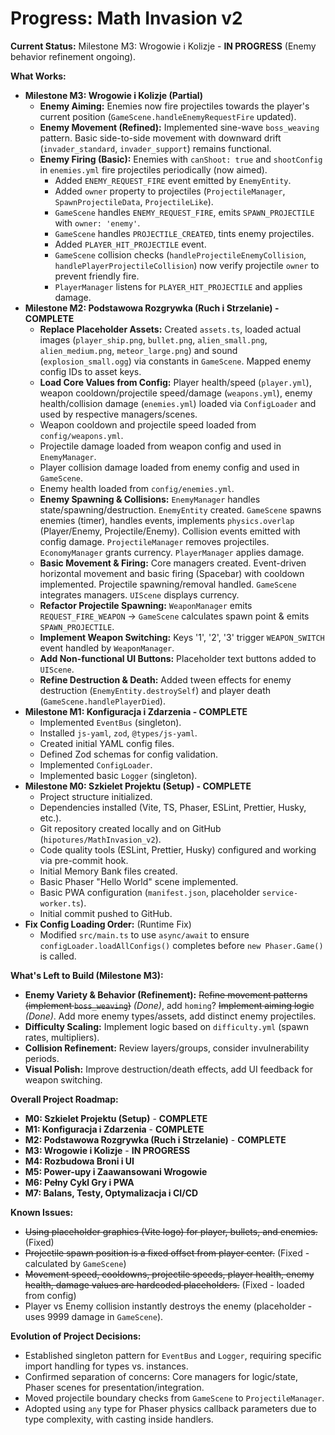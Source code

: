 # Progress: Math Invasion v2

**Current Status:** Milestone M3: Wrogowie i Kolizje - **IN PROGRESS** (Enemy behavior refinement ongoing).

**What Works:**
*   **Milestone M3: Wrogowie i Kolizje (Partial)**
    *   **Enemy Aiming:** Enemies now fire projectiles towards the player's current position (`GameScene.handleEnemyRequestFire` updated).
    *   **Enemy Movement (Refined):** Implemented sine-wave `boss_weaving` pattern. Basic side-to-side movement with downward drift (`invader_standard`, `invader_support`) remains functional.
    *   **Enemy Firing (Basic):** Enemies with `canShoot: true` and `shootConfig` in `enemies.yml` fire projectiles periodically (now aimed).
        *   Added `ENEMY_REQUEST_FIRE` event emitted by `EnemyEntity`.
        *   Added `owner` property to projectiles (`ProjectileManager`, `SpawnProjectileData`, `ProjectileLike`).
        *   `GameScene` handles `ENEMY_REQUEST_FIRE`, emits `SPAWN_PROJECTILE` with `owner: 'enemy'`.
        *   `GameScene` handles `PROJECTILE_CREATED`, tints enemy projectiles.
        *   Added `PLAYER_HIT_PROJECTILE` event.
        *   `GameScene` collision checks (`handleProjectileEnemyCollision`, `handlePlayerProjectileCollision`) now verify projectile `owner` to prevent friendly fire.
        *   `PlayerManager` listens for `PLAYER_HIT_PROJECTILE` and applies damage.
*   **Milestone M2: Podstawowa Rozgrywka (Ruch i Strzelanie) - COMPLETE**
    *   **Replace Placeholder Assets:** Created `assets.ts`, loaded actual images (`player_ship.png`, `bullet.png`, `alien_small.png`, `alien_medium.png`, `meteor_large.png`) and sound (`explosion_small.ogg`) via constants in `GameScene`. Mapped enemy config IDs to asset keys.
    *   **Load Core Values from Config:** Player health/speed (`player.yml`), weapon cooldown/projectile speed/damage (`weapons.yml`), enemy health/collision damage (`enemies.yml`) loaded via `ConfigLoader` and used by respective managers/scenes.
    *   Weapon cooldown and projectile speed loaded from `config/weapons.yml`.
    *   Projectile damage loaded from weapon config and used in `EnemyManager`.
    *   Player collision damage loaded from enemy config and used in `GameScene`.
    *   Enemy health loaded from `config/enemies.yml`.
    *   **Enemy Spawning & Collisions:** `EnemyManager` handles state/spawning/destruction. `EnemyEntity` created. `GameScene` spawns enemies (timer), handles events, implements `physics.overlap` (Player/Enemy, Projectile/Enemy). Collision events emitted with config damage. `ProjectileManager` removes projectiles. `EconomyManager` grants currency. `PlayerManager` applies damage.
    *   **Basic Movement & Firing:** Core managers created. Event-driven horizontal movement and basic firing (Spacebar) with cooldown implemented. Projectile spawning/removal handled. `GameScene` integrates managers. `UIScene` displays currency.
    *   **Refactor Projectile Spawning:** `WeaponManager` emits `REQUEST_FIRE_WEAPON` -> `GameScene` calculates spawn point & emits `SPAWN_PROJECTILE`.
    *   **Implement Weapon Switching:** Keys '1', '2', '3' trigger `WEAPON_SWITCH` event handled by `WeaponManager`.
    *   **Add Non-functional UI Buttons:** Placeholder text buttons added to `UIScene`.
    *   **Refine Destruction & Death:** Added tween effects for enemy destruction (`EnemyEntity.destroySelf`) and player death (`GameScene.handlePlayerDied`).
*   **Milestone M1: Konfiguracja i Zdarzenia - COMPLETE**
    *   Implemented `EventBus` (singleton).
    *   Installed `js-yaml`, `zod`, `@types/js-yaml`.
    *   Created initial YAML config files.
    *   Defined Zod schemas for config validation.
    *   Implemented `ConfigLoader`.
    *   Implemented basic `Logger` (singleton).
*   **Milestone M0: Szkielet Projektu (Setup) - COMPLETE**
    *   Project structure initialized.
    *   Dependencies installed (Vite, TS, Phaser, ESLint, Prettier, Husky, etc.).
    *   Git repository created locally and on GitHub (`hipotures/MathInvasion_v2`).
    *   Code quality tools (ESLint, Prettier, Husky) configured and working via pre-commit hook.
    *   Initial Memory Bank files created.
    *   Basic Phaser "Hello World" scene implemented.
    *   Basic PWA configuration (`manifest.json`, placeholder `service-worker.ts`).
    *   Initial commit pushed to GitHub.
*   **Fix Config Loading Order:** (Runtime Fix)
    *   Modified `src/main.ts` to use `async/await` to ensure `configLoader.loadAllConfigs()` completes before `new Phaser.Game()` is called.

**What's Left to Build (Milestone M3):**
*   **Enemy Variety & Behavior (Refinement):** ~~Refine movement patterns (implement `boss_weaving`)~~ *(Done)*, add `homing`? ~~Implement aiming logic~~ *(Done)*. Add more enemy types/assets, add distinct enemy projectiles.
*   **Difficulty Scaling:** Implement logic based on `difficulty.yml` (spawn rates, multipliers).
*   **Collision Refinement:** Review layers/groups, consider invulnerability periods.
*   **Visual Polish:** Improve destruction/death effects, add UI feedback for weapon switching.

**Overall Project Roadmap:**
*   **M0: Szkielet Projektu (Setup)** - **COMPLETE**
*   **M1: Konfiguracja i Zdarzenia** - **COMPLETE**
*   **M2: Podstawowa Rozgrywka (Ruch i Strzelanie)** - **COMPLETE**
*   **M3: Wrogowie i Kolizje** - **IN PROGRESS**
*   **M4: Rozbudowa Broni i UI**
*   **M5: Power-upy i Zaawansowani Wrogowie**
*   **M6: Pełny Cykl Gry i PWA**
*   **M7: Balans, Testy, Optymalizacja i CI/CD**

**Known Issues:**
*   ~~Using placeholder graphics (Vite logo) for player, bullets, and enemies.~~ (Fixed)
*   ~~Projectile spawn position is a fixed offset from player center.~~ (Fixed - calculated by `GameScene`)
*   ~~Movement speed, cooldowns, projectile speeds, player health, enemy health, damage values are hardcoded placeholders.~~ (Fixed - loaded from config)
*   Player vs Enemy collision instantly destroys the enemy (placeholder - uses 9999 damage in `GameScene`).

**Evolution of Project Decisions:**
*   Established singleton pattern for `EventBus` and `Logger`, requiring specific import handling for types vs. instances.
*   Confirmed separation of concerns: Core managers for logic/state, Phaser scenes for presentation/integration.
*   Moved projectile boundary checks from `GameScene` to `ProjectileManager`.
*   Adopted using `any` type for Phaser physics callback parameters due to type complexity, with casting inside handlers.

